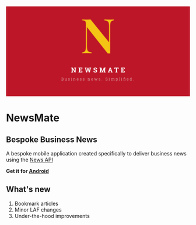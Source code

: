 ![Cover](/store_assets/cover.png)
# NewsMate
## Bespoke Business News

A bespoke mobile application created specifically to deliver business news using the [News API](newsapi.org)

**Get it for [Android](https://play.google.com/store/apps/details?id=com.fuzzymemory.news)**

## What's new
1. Bookmark articles
2. Minor LAF changes
3. Under-the-hood improvements